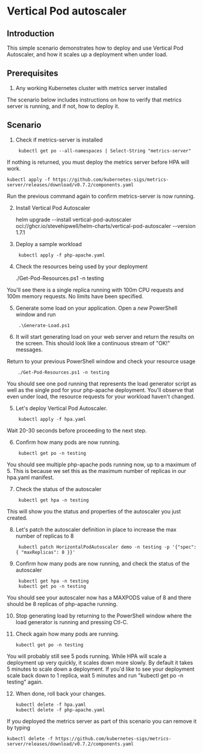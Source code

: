 # Vertical Pod autoscaler

## Introduction
This simple scenario demonstrates how to deploy and use Vertical Pod Autoscaler, and how it scales up a deployment when under load.

## Prerequisites
1. Any working Kubernetes cluster with metrics server installed

The scenario below includes instructions on how to verify that metrics server is running, and if not, how to deploy it.

## Scenario
1. Check if metrics-server is installed

        kubectl get po --all-namespaces | Select-String "metrics-server"

If nothing is returned, you must deploy the metrics server before HPA will work.

    kubectl apply -f https://github.com/kubernetes-sigs/metrics-server/releases/download/v0.7.2/components.yaml

Run the previous command again to confirm metrics-server is now running.

2. Install Vertical Pod Autoscaler

	helm upgrade --install vertical-pod-autoscaler oci://ghcr.io/stevehipwell/helm-charts/vertical-pod-autoscaler --version 1.7.1

3. Deploy a sample workload

        kubectl apply -f php-apache.yaml

4. Check the resources being used by your deployment

	./Get-Pod-Resources.ps1 -n testing

You'll see there is a single replica running with 100m CPU requests and 100m memory requests.  No limits have been specified.

5. Generate some load on your application.  Open a *new* PowerShell window and run

        .\Generate-Load.ps1

6. It will start generating load on your web server and return the results on the screen.  This should look like a continuous stream of "OK!" messages.

Return to your previous PowerShell window and check your resource usage

        ./Get-Pod-Resources.ps1 -n testing

You should see one pod running that represents the load generator script as well as the single pod for your php-apache deployment.  You'll observe that even under load, the resource requests for your workload haven't changed.  

5. Let's deploy Vertical Pod Autoscaler.

        kubectl apply -f hpa.yaml

Wait 20-30 seconds before proceeding to the next step.

6. Confirm how many pods are now running.

        kubectl get po -n testing

You should see multiple php-apache pods running now, up to a maximum of 5.  This is because we set this as the maximum number of replicas in our hpa.yaml manifest.

7. Check the status of the autoscaler

        kubectl get hpa -n testing

This will show you the status and properties of the autoscaler you just created.

8. Let's patch the autoscaler definition in place to increase the max number of replicas to 8

        kubectl patch HorizontalPodAutoscaler demo -n testing -p '{"spec": { "maxReplicas": 8 }}'

9. Confirm how many pods are now running, and check the status of the autoscaler

        kubectl get hpa -n testing
        kubectl get po -n testing

You should see your autoscaler now has a MAXPODS value of 8 and there should be 8 replicas of php-apache running.

10. Stop generating load by returning to the PowerShell window where the load generator is running and pressing Ctl-C.

11. Check again how many pods are running.

        kubectl get po -n testing

You will probably still see 5 pods running.  While HPA will scale a deployment up very quickly, it scales down more slowly.  By default it takes 5 minutes to scale down a deployment.  If you'd like to see your deployment scale back down to 1 replica, wait 5 minutes and run "kubectl get po -n testing" again.

12. When done, roll back your changes.

        kubectl delete -f hpa.yaml
        kubectl delete -f php-apache.yaml

If you deployed the metrics server as part of this scenario you can remove it by typing

    kubectl delete -f https://github.com/kubernetes-sigs/metrics-server/releases/download/v0.7.2/components.yaml

